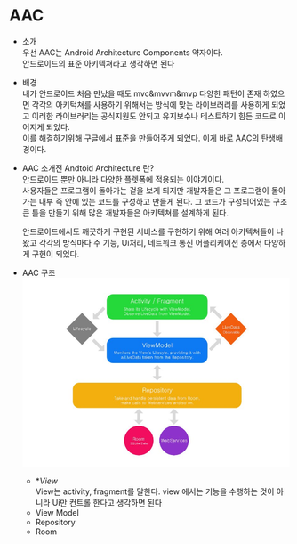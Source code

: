 # AAC 

- 소개   
우선 AAC는 Android Architecture Components 약자이다.  
안드로이드의 표준 아키텍쳐라고 생각하면 된다 

- 배경  
내가 안드로이드 처음 만났을 때도 mvc&mvvm&mvp 다양한 패턴이 존재 하였으면 각각의 아키턱쳐를 사용하기 위해서는
방식에 맞는 라이브러리를 사용하게 되었고 이러한 라이브러리는 공식지원도 안되고 유지보수나 테스트하기 힘든 코드로 이어지게 되었다.  
이를 해결하기위해 구글에서 표준을 만들어주게 되었다. 이게 바로 AAC의 탄생배경이다. 

- AAC 소개전 Andtoid Architecture 란?   
안드로이드 뿐만 아니라 다양한 플렛폼에 적용되는 이야기이다.  
사용자들은 프로그램이 돌아가는 겉을 보게 되지만 개발자들은 그 프로그램이 돌아가는 내부 즉 안에 있는 코드를 구성하고 만들게 된다. 그 코드가 구성되어있는 구조 큰 틀을 만들기 위해 많은 개발자들은 아키텍쳐를 설계하게 된다.
    
    안드로이드에서도 깨끗하게 구현된 서비스를 구현하기 위해 여러 아키텍쳐들이 나왔고 각각의 방식마다 주 기능, Ui처리, 네트워크 통신 어플리케이션 층에서 다양하게 구현이 되었다. 

- AAC 구조  
     ![AAC rnwh ](./image/aac구조.jpeg)  
    - **View*  
    View는 activity, fragment를 말한다. view 에서는 기능을 수행하는 것이 아니라 Ui만 컨트롤 한다고 생각하면 된다 
    - View Model 
    - Repository
    - Room 



